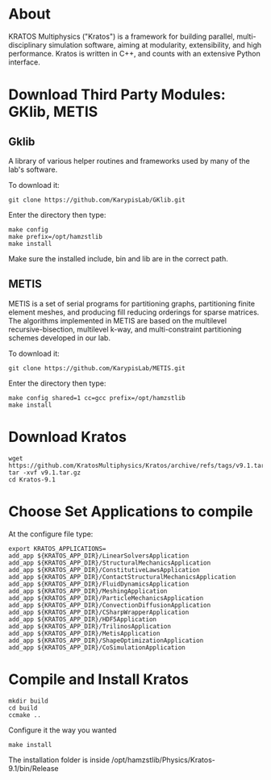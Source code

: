 # About 
KRATOS Multiphysics ("Kratos") is a framework for building parallel, multi-disciplinary simulation software, aiming at modularity, extensibility, and high performance. Kratos is written in C++, and counts with an extensive Python interface. 


# Download Third Party Modules: GKlib, METIS

## Gklib
A library of various helper routines and frameworks used by many of the lab's software.

To download it:
```
git clone https://github.com/KarypisLab/GKlib.git
```

Enter the directory then type:
```
make config
make prefix=/opt/hamzstlib
make install
```
Make sure the installed include, bin and lib are in the correct path.

## METIS
METIS is a set of serial programs for partitioning graphs, partitioning finite element meshes, and producing fill reducing orderings for sparse matrices. The algorithms implemented in METIS are based on the multilevel recursive-bisection, multilevel k-way, and multi-constraint partitioning schemes developed in our lab.

To download it:
```
git clone https://github.com/KarypisLab/METIS.git
```

Enter the directory then type:
```
make config shared=1 cc=gcc prefix=/opt/hamzstlib
make install
```

# Download Kratos
    wget https://github.com/KratosMultiphysics/Kratos/archive/refs/tags/v9.1.tar.gz
    tar -xvf v9.1.tar.gz
    cd Kratos-9.1

# Choose Set Applications to compile
At the configure file type:

```
export KRATOS_APPLICATIONS=
add_app ${KRATOS_APP_DIR}/LinearSolversApplication
add_app ${KRATOS_APP_DIR}/StructuralMechanicsApplication
add_app ${KRATOS_APP_DIR}/ConstitutiveLawsApplication
add_app ${KRATOS_APP_DIR}/ContactStructuralMechanicsApplication
add_app ${KRATOS_APP_DIR}/FluidDynamicsApplication
add_app ${KRATOS_APP_DIR}/MeshingApplication
add_app ${KRATOS_APP_DIR}/ParticleMechanicsApplication
add_app ${KRATOS_APP_DIR}/ConvectionDiffusionApplication
add_app ${KRATOS_APP_DIR}/CSharpWrapperApplication
add_app ${KRATOS_APP_DIR}/HDF5Application
add_app ${KRATOS_APP_DIR}/TrilinosApplication
add_app ${KRATOS_APP_DIR}/MetisApplication
add_app ${KRATOS_APP_DIR}/ShapeOptimizationApplication
add_app ${KRATOS_APP_DIR}/CoSimulationApplication
```

# Compile and Install Kratos

    mkdir build 
    cd build
    ccmake ..
  
 Configure it the way you wanted
  
    make install
    
  The installation folder is inside /opt/hamzstlib/Physics/Kratos-9.1/bin/Release


